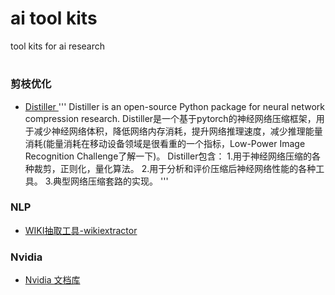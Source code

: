 # ai tool kits
tool kits for ai research

#


### 剪枝优化
- [Distiller ](https://github.com/NervanaSystems/distiller)
'''
Distiller is an open-source Python package for neural network compression research.
Distiller是一个基于pytorch的神经网络压缩框架，用于减少神经网络体积，降低网络内存消耗，提升网络推理速度，减少推理能量消耗(能量消耗在移动设备领域是很看重的一个指标，Low-Power Image Recognition Challenge了解一下)。
Distiller包含：
1.用于神经网络压缩的各种裁剪，正则化，量化算法。
2.用于分析和评价压缩后神经网络性能的各种工具。
3.典型网络压缩套路的实现。
'''

### NLP
- [WIKI抽取工具-wikiextractor  ](https://github.com/attardi/wikiextractor)

### Nvidia 
- [Nvidia 文档库 ](https://docs.nvidia.com/jetson/index.html)
